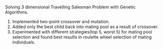 Solving 3 dimensional Travelling Salesman Problem with Genetic Algorithms. 

1. Implemented two-point crossover and mutation. 
2. Added only the best child back into mating pool as a result of crossover. 
3. Experimented with different strategies(top 5, worst 5) for mating pool selection and found best results in roulette wheel selection of mating individuals. 
